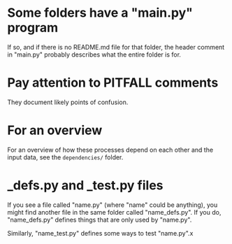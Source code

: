 # Some folders have a "main.py" program

If so, and if there is no README.md file for that folder,
the header comment in "main.py"
probably describes what the entire folder is for.

# Pay attention to PITFALL comments

They document likely points of confusion.

# For an overview

For an overview of how these processes depend on each other and the input data, see the `dependencies/` folder.

# _defs.py and _test.py files

If you see a file called "name.py" (where "name" could be anything), you might find another file in the same folder called "name_defs.py". If you do, "name_defs.py" defines things that are only used by "name.py".

Similarly, "name_test.py" defines some ways to test "name.py".x
